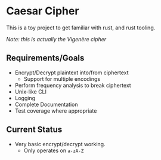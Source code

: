 # Caesar Cipher

This is a toy project to get familiar with rust, and rust tooling.

_Note: this is actually the Vigenère cipher_

## Requirements/Goals
* Encrypt/Decrypt plaintext into/from ciphertext
  * Support for multiple encodings
* Perform frequency analysis to break ciphertext
* Unix-like CLI
* Logging
* Complete Documentation
* Test coverage where appropriate

## Current Status

* Very basic encrypt/decrypt working.
  * Only operates on `a-zA-Z`

